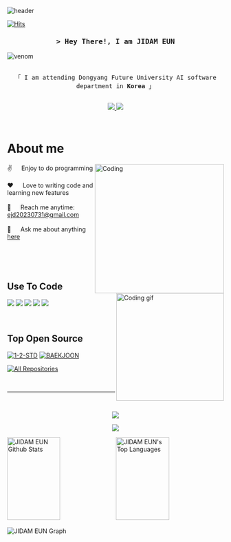 ![header](https://capsule-render.vercel.app/api?type=waving&color=auto&height=80&section=header)

[![Hits](https://hits.seeyoufarm.com/api/count/incr/badge.svg?url=https%3A%2F%2Fgithub.com%2FJD12321&count_bg=%233695DE&title_bg=%23555555&icon=&icon_color=%23E7E7E7&title=Visitors&edge_flat=false)](https://hits.seeyoufarm.com)

<!-- Intro  -->
<h3 align="center">
        <samp>&gt; Hey There!, I am
                <b>JIDAM EUN</b>
        </samp>
</h3>

![venom](https://capsule-render.vercel.app/api?type=venom&height=200&text=Hey%20There!,%20I%20am%20JIDAM%20EUN&fontSize=40&color=0:8871e5,100:b678c4&Stroke=b678c4)


<p align="center"> 
  <samp>
    <br>
    「 I am attending Dongyang Future University AI software department in <b>Korea</b> 」
    <br>
    <br>
  </samp>
</p>

<p align="center">
 <a href="https://traveltong.com/" target="_blank">
  <img src="https://img.shields.io/badge/WordPress-3776AB?style=for-the-badge&logo=wordpress&logoColor=white">
 </a>
 <a href="https://instagram.com/today_issues" target="_blank">
  <img src="https://img.shields.io/badge/Instagram-fe4164?style=for-the-badge&logo=instagram&logoColor=white"/>
 </a>
</p>
<br/>

<!-- About Section -->
 # About me
 <img align="right" alt="Coding" width="300" src="https://user-images.githubusercontent.com/74038190/229223263-cf2e4b07-2615-4f87-9c38-e37600f8381a.gif">

<p>
 <img align="right" width="250" src="/assets/programmer.gif" alt="Coding gif" />
  
 ✌️ &emsp; Enjoy to do programming <br/><br/>
 ❤️ &emsp; Love to writing code and learning new features<br/><br/>
 📧 &emsp; Reach me anytime: ejd20230731@gmail.com<br/><br/>
 💬 &emsp; Ask me about anything [here](https://github.com/JD12321/JD12321/issues)

</p>

<br/>
<br/>
<br/>

## Use To Code

<p>
<img src="https://img.shields.io/badge/Eclipse-2C2255?style=for-the-badge&logo=eclipse&logoColor=white"/>
<img src="https://img.shields.io/badge/VSCode-0078D4?style=for-the-badge&logo=visual%20studio%20code&logoColor=white"/>
<img src="https://img.shields.io/badge/python-3776AB?style=for-the-badge&logo=python&logoColor=white">
<img src="https://img.shields.io/badge/C-00599C?style=for-the-badge&logo=c&logoColor=white"/>
<img src="https://img.shields.io/badge/java-%23ED8B00.svg?style=for-the-badge&logo=openjdk&logoColor=white">
</p>

<br/>

## Top Open Source
[![1-2-STD](https://github-readme-stats.vercel.app/api/pin/?username=JD12321&repo=1-2-STD&border_color=7F3FBF&bg_color=0D1117&title_color=C9D1D9&text_color=8B949E&icon_color=7F3FBF)](https://github.com/JD12321/1-2-STD)
[![BAEKJOON](https://github-readme-stats.vercel.app/api/pin/?username=JD12321&repo=BAEKJOON&border_color=7F3FBF&bg_color=0D1117&title_color=C9D1D9&text_color=8B949E&icon_color=7F3FBF)](https://github.com/JD12321/BAEKJOON)

<p align="left">
  <a href="https://github.com/JD12321?tab=repositories" target="_blank"><img alt="All Repositories" title="All Repositories" src="https://img.shields.io/badge/-All%20Repos-2962FF?style=for-the-badge&logo=koding&logoColor=white"/></a>
</p>

<br/>
<hr/>
<br/>

<p align="center">
  <a href="https://github.com/JD12321">
    <img src="https://github-readme-streak-stats.herokuapp.com/?user=JD12321&theme=radical&border=7F3FBF&background=0D1117"/>
  </a>
</p>

<p align="center">
  <a href="https://github.com/JD12321">
    <img src="https://github-profile-summary-cards.vercel.app/api/cards/profile-details?username=JD12321&theme=radical" />
  </a>
</p>

<a> 
    <a href="https://github.com/JD12321"><img alt="JIDAM EUN Github Stats" src="https://denvercoder1-github-readme-stats.vercel.app/api?username=JD12321&show_icons=true&count_private=true&theme=react&border_color=7F3FBF&bg_color=0D1117&title_color=F85D7F&icon_color=F8D866" height="192px" width="49.5%"/></a>
  <a href="https://github.com/JD12321"><img alt="JIDAM EUN's Top Languages" src="https://denvercoder1-github-readme-stats.vercel.app/api/top-langs/?username=JD12321&langs_count=8&layout=compact&theme=react&border_color=7F3FBF&bg_color=0D1117&title_color=F85D7F&icon_color=F8D866" height="192px" width="49.5%"/></a>
  <br/>
</a>


![JIDAM EUN Graph](https://github-readme-activity-graph.vercel.app/graph?username=JD12321&custom_title=JIDAM%20EUN%20GitHub%20Activity%20Graph&bg_color=0D1117&color=7F3FBF&line=7F3FBF&point=7F3FBF&area_color=FFFFFF&title_color=FFFFFF&area=true)

